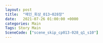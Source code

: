 ```yaml
---
layout: post
title:  "메인_회상_013~028장"
date:   2021-07-26 01:00:00 +0000
categories: Main
Tags: Story Main
SceneCode: ["scene_skip_cp013-028_q1_s10"]
---
```

